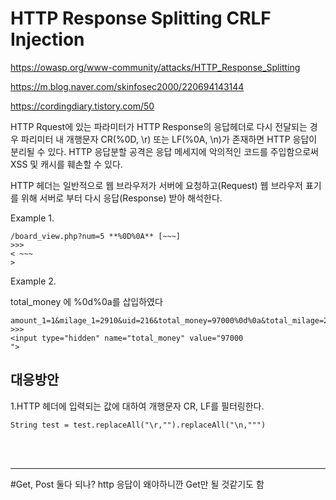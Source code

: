 # HTTP Response Splitting CRLF Injection

https://owasp.org/www-community/attacks/HTTP_Response_Splitting

https://m.blog.naver.com/skinfosec2000/220694143144

https://cordingdiary.tistory.com/50

HTTP Rquest에 있는 파라미터가 HTTP Response의 응답헤더로 다시 전달되는 경우 파리미터 내 개행문자 CR(%0D, \r) 또는 LF(%0A, \n)가 존재하면 HTTP 응답이 분리될 수 있다.
HTTP 응답분할 공격은 응답 메세지에 악의적인 코드를 주입함으로써 XSS 및 캐시를 훼손할 수 있다.

HTTP 헤더는 일반적으로 웹 브라우저가 서버에 요청하고(Request) 웹 브라우저 표기를 위해 서버로 부터 다시 응답(Response) 받아 해석한다.

Example 1.

```
/board_view.php?num=5 **%0D%0A** [~~~]
>>>
< ~~~ 
>
```

Example 2.

total_money 에 %0d%0a를 삽입하였다 
```
amount_1=1&milage_1=2910&uid=216&total_money=97000%0d%0a&total_milage=2910&total_count=2&x=78&y=8
>>>
<input type="hidden" name="total_money" value="97000
">
```

## 대응방안
1.HTTP 헤더에 입력되는 값에 대하여 개행문자 CR, LF를 필터링한다.
```
String test = test.replaceAll("\r,"").replaceAll("\n,""")
```

<br><br>

---
#Get, Post 둘다 되나? http 응답이 왜야하니깐 Get만 될 것같기도 함